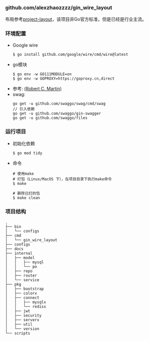 ### github.com/alexzhaozzzz/gin_wire_layout

布局参考[project-layout](https://github.com/golang-standards/project-layout)，该项目非Go官方标准，但是已经是行业主流。

### 环境配置
* Google wire
    ```shell
    $ go install github.com/google/wire/cmd/wire@latest
    ```
* go模块
    ```shell
    $ go env -w GO111MODULE=on
    $ go env -w GOPROXY=https://goproxy.cn,direct
    ```
* 参考: [(Robert C. Martin)](https://blog.cleancoder.com/uncle-bob/2012/08/13/the-clean-architecture.html)
* swag:
     ```
     go get -u github.com/swaggo/swag/cmd/swag
     // 引入依赖
     go get -u github.com/swaggo/gin-swagger
     go get -u github.com/swaggo/files
     ```

### 运行项目
* 初始化依赖
   ```
   $ go mod tidy
   ```
* 命令
   ```
   # 使用make
   # 打包（Linux/MacOS 下），在项目目录下执行make命令
   $ make 
   
   # 删除已打的包
   $ make clean
   ```

### 项目结构

   ```
   .
   ├── bin
   │   └── configs
   ├── cmd
   │   └── gin_wire_layout
   ├── configs
   ├── docs
   ├── internal
   │   ├── model
   │   │   ├── mysql
   │   │   └── po
   │   ├── repo
   │   ├── router
   │   └── service
   ├── pkg
   │   ├── bootstrap
   │   ├── colorx
   │   ├── connect
   │   │   ├── mysqlx
   │   │   └── redisx
   │   ├── jwt
   │   ├── security
   │   ├── serverx
   │   ├── util
   │   └── version
   └── scripts
   ```

